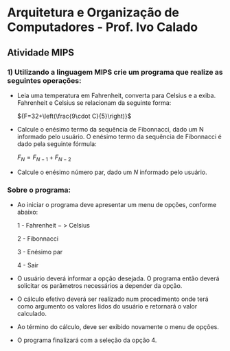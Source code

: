# Arquitetura e Organização de Computadores - Prof. Ivo Calado
## Atividade MIPS
### 1) Utilizando a linguagem MIPS crie um programa que realize as seguintes operações:

* Leia uma temperatura em Fahrenheit, converta para Celsius e a exiba. Fahrenheit e Celsius se relacionam da seguinte forma:

    ${F=32+\left(\frac{9\cdot C}{5}\right)}$

* Calcule o enésimo termo da sequência de Fibonnacci, dado um N informado pelo usuário. O enésimo termo da sequência de Fibonnacci é dado pela seguinte fórmula:

    $F_{N}=F_{N-1}+F_{N-2}$

* Calcule o enésimo número par, dado um ${N}$ informado pelo usuário.

### Sobre o programa:
* Ao iniciar o programa deve apresentar um menu de opções, conforme abaixo:

  1 - Fahrenheit − > Celsius
  
  2 - Fibonnacci
  
  3 - Enésimo par
  
  4 - Sair

* O usuário deverá informar a opção desejada. O programa então deverá solicitar os parâmetros necessários a depender da opção.

* O cálculo efetivo deverá ser realizado num procedimento onde terá como argumento os valores lidos do usuário e retornará o valor calculado.

* Ao término do cálculo, deve ser exibido novamente o menu de opções.

* O programa finalizará com a seleção da opção 4.
